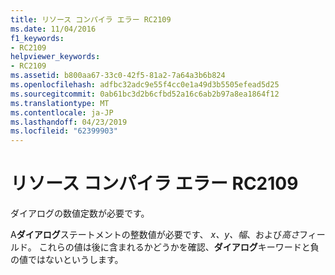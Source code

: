 ```yaml
---
title: リソース コンパイラ エラー RC2109
ms.date: 11/04/2016
f1_keywords:
- RC2109
helpviewer_keywords:
- RC2109
ms.assetid: b800aa67-33c0-42f5-81a2-7a64a3b6b824
ms.openlocfilehash: adfbc32adc9e55f4cc0e1a49d3b5505efead5d25
ms.sourcegitcommit: 0ab61bc3d2b6cfbd52a16c6ab2b97a8ea1864f12
ms.translationtype: MT
ms.contentlocale: ja-JP
ms.lasthandoff: 04/23/2019
ms.locfileid: "62399903"
---
```

# <a name="resource-compiler-error-rc2109"></a>リソース コンパイラ エラー RC2109

ダイアログの数値定数が必要です。

A**ダイアログ**ステートメントの整数値が必要です、 *x、y、幅*、および*高さ*フィールド。 これらの値は後に含まれるかどうかを確認、**ダイアログ**キーワードと負の値ではないというします。